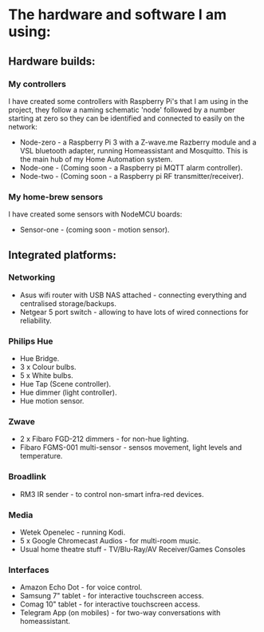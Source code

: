 # The hardware and software I am using:


## Hardware builds:


### My controllers
I have created some controllers with Raspberry Pi's that I am using in the project, they follow a naming schematic 'node' followed by a number starting at zero so they can be identified and connected to easily on the network:
 - Node-zero - a Raspberry Pi 3 with a Z-wave.me Razberry module and a VSL bluetooth adapter, running Homeassistant and Mosquitto.  This is the main hub of my Home Automation system.
 - Node-one - (Coming soon - a Raspberry pi MQTT alarm controller).
 - Node-two - (Coming soon - a Raspberry pi RF transmitter/receiver).
 
 
### My home-brew sensors
I have created some sensors with NodeMCU boards:
 - Sensor-one - (coming soon - motion sensor).
 

## Integrated platforms:

### Networking
 - Asus wifi router with USB NAS attached - connecting everything and centralised storage/backups.
 - Netgear 5 port switch - allowing to have lots of wired connections for reliability.

### Philips Hue
 - Hue Bridge.
 - 3 x Colour bulbs.
 - 5 x White bulbs.
 - Hue Tap (Scene controller).
 - Hue dimmer (light controller).
 - Hue motion sensor.

### Zwave
 - 2 x Fibaro FGD-212 dimmers - for non-hue lighting.
 - Fibaro FGMS-001 multi-sensor - sensos movement, light levels and temperature.

### Broadlink
 - RM3 IR sender - to control non-smart infra-red devices.
 
### Media
 - Wetek Openelec - running Kodi.
 - 5 x Google Chromecast Audios - for multi-room music.
 - Usual home theatre stuff - TV/Blu-Ray/AV Receiver/Games Consoles
 
### Interfaces
 - Amazon Echo Dot - for voice control.
 - Samsung 7" tablet - for interactive touchscreen access.
 - Comag 10" tablet - for interactive touchscreen access.
 - Telegram App (on mobiles) - for two-way conversations with homeassistant.